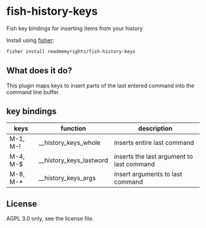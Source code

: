 # fish-history-keys

Fish key bindings for inserting items from your history

Install using [fisher](https://github.com/jorgebucaran/fisher):

```bash
fisher install readmemyrights/fish-history-keys
```

## What does it do?

This plugin maps keys to insert parts of the last entered command into the command line buffer.

## key bindings

| keys      | function                  | description                               |
| --------- | ------------------------- | ----------------------------------------- |
| M-1, M-!  | \_\_history_keys_whole    | inserts entire last command               |
| M-4, M-$  | \_\_history_keys_lastword | inserts the last argument to last command |
| M-8, M-\* | \_\_history_keys_args     | insert arguments to last command          |

## License

AGPL 3.0 only, see the license file.
